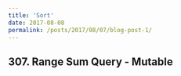 ```yaml
---
title: 'Sort'
date: 2017-08-08
permalink: /posts/2017/08/07/blog-post-1/
---
```


## 307. Range Sum Query - Mutable
<pre>
</pre>
